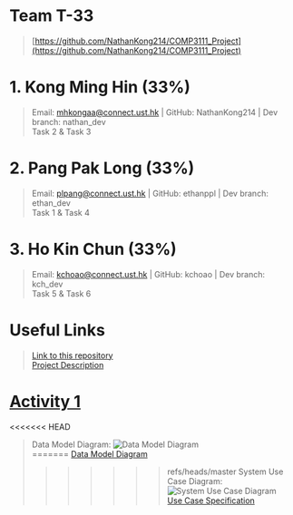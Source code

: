 # Team T-33

> [https://github.com/NathanKong214/COMP3111_Project](https://github.com/NathanKong214/COMP3111_Project)

# 1. Kong Ming Hin (33%)
> Email: mhkongaa@connect.ust.hk | GitHub: NathanKong214 | Dev branch: nathan_dev  
> Task 2 & Task 3

# 2. Pang Pak Long (33%)
> Email: plpang@connect.ust.hk | GitHub: ethanppl | Dev branch: ethan_dev  
> Task 1 & Task 4

# 3. Ho Kin Chun (33%)
> Email: kchoao@connect.ust.hk | GitHub: kchoao | Dev branch:  kch_dev  
> Task 5 & Task 6


# Useful Links

> [Link to this repository](https://github.com/NathanKong214/COMP3111_Project/)  
> [Project Description](https://course.cse.ust.hk/comp3111/Project/comp3111_project_s2020.pdf)  

# [Activity 1](https://github.com/NathanKong214/COMP3111_Project/tree/master/Activity1)

<<<<<<< HEAD
> Data Model Diagram: ![Data Model Diagram](https://github.com/NathanKong214/COMP3111_Project/tree/master/Activity1/Class%20Diagram.png)  
=======
> [Data Model Diagram](https://github.com/NathanKong214/COMP3111_Project/tree/master/Activity1/)  
>>>>>>> refs/heads/master
> System Use Case Diagram: ![System Use Case Diagram](https://github.com/NathanKong214/COMP3111_Project/tree/master/Activity1/System%20Use%20Case.png)  
>> [Use Case Specification](https://github.com/NathanKong214/COMP3111_Project/tree/master/Activity1/)  
